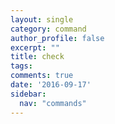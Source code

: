 ```yaml
---
layout: single
category: command
author_profile: false
excerpt: ""
title: check
tags:
comments: true
date: '2016-09-17'
sidebar:
  nav: "commands"
---
```

